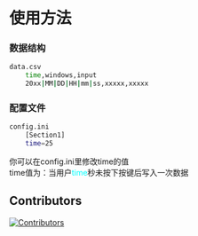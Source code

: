 # 使用方法
### 数据结构
```bash
data.csv
    time,windows,input
    20xx|MM|DD|HH|mm|ss,xxxxx,xxxxx
```
### 配置文件
```bash
config.ini
    [Section1]
    time=25
```

你可以在config.ini里修改time的值<br>
time值为：当用户<font color=#00ffff>time</font>秒未按下按键后写入一次数据

## Contributors

[![Contributors](https://contributors-img.web.app/image?repo=Xpercent-YX/Xpercent-YX)](https://github.com/Xpercen/Keyboard-monitoring/graphs/contributors)
